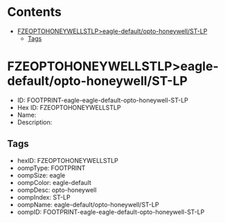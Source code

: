 



Contents
========

* [FZEOPTOHONEYWELLSTLP>eagle-default/opto-honeywell/ST-LP](#fzeoptohoneywellstlpeagle-defaultopto-honeywellst-lp)
	* [Tags](#tags)

# FZEOPTOHONEYWELLSTLP>eagle-default/opto-honeywell/ST-LP

- ID: FOOTPRINT-eagle-eagle-default-opto-honeywell-ST-LP
- Hex ID: FZEOPTOHONEYWELLSTLP
- Name: 
- Description: 

## Tags

- hexID: FZEOPTOHONEYWELLSTLP
- oompType: FOOTPRINT
- oompSize: eagle
- oompColor: eagle-default
- oompDesc: opto-honeywell
- oompIndex: ST-LP
- oompName: eagle-default/opto-honeywell/ST-LP
- oompID: FOOTPRINT-eagle-eagle-default-opto-honeywell-ST-LP
